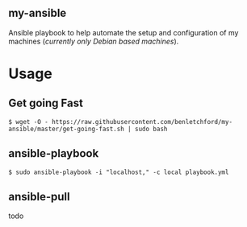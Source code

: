 my-ansible
---
Ansible playbook to help automate the setup and configuration of my machines (*currently only Debian based machines*).

# Usage

## Get going Fast

```
$ wget -O - https://raw.githubusercontent.com/benletchford/my-ansible/master/get-going-fast.sh | sudo bash
```

## ansible-playbook
```
$ sudo ansible-playbook -i "localhost," -c local playbook.yml
```

## ansible-pull
todo

